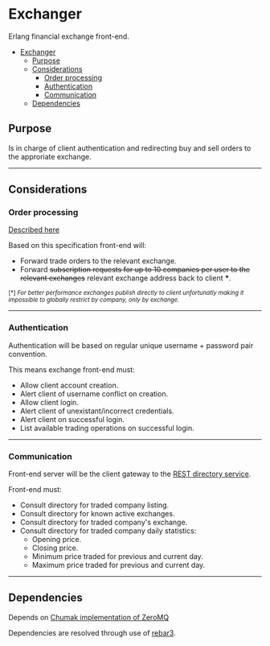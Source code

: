 # Exchanger #

Erlang financial exchange front-end.

- [Exchanger](#exchanger)
    - [Purpose](#purpose)
    - [Considerations](#considerations)
        - [Order processing](#order-processing)
        - [Authentication](#authentication)
        - [Communication](#communication)
    - [Dependencies](#dependencies)

## Purpose ##

Is in charge of client authentication and redirecting buy and sell orders to the approriate exchange.

-----------------------

## Considerations ##

### Order processing ###

[Described here](https://github.com/Seriyin/Exchanger-Server)

Based on this specification front-end will:

- Forward trade orders to the relevant exchange.
- Forward ~~subscription requests for up to 10 companies per user to the relevant exchanges~~ relevant exchange address back to client **\***.

<sub> [*]  _For better performance exchanges publish directly to client unfortunatly making it impossible to globally restrict by company, only by exchange._ <sub>

-----------------------

### Authentication ###

 Authentication will be based on regular unique username + password pair convention.

 This means exchange front-end must:

- Allow client account creation.
- Alert client of username conflict on creation.
- Allow client login.
- Alert client of unexistant/incorrect credentials.
- Alert client on successful login.
- List available trading operations on successful login.

-----------------------

### Communication ###

Front-end server will be the client gateway to the [REST directory service](https://github.com/Seriyin/Exchanger-Directory).

Front-end must:

- Consult directory for traded company listing.
- Consult directory for known active exchanges.
- Consult directory for traded company's exchange.
- Consult directory for traded company daily statistics:
    - Opening price.
    - Closing price.
    - Minimum price traded for previous and current day.
    - Maximum price traded for previous and current day.


-----------------------

## Dependencies ##

Depends on [Chumak implementation of ZeroMQ](https://github.com/zeromq/chumak)

Dependencies are resolved through use of [rebar3](https://github.com/erlang/rebar3).
